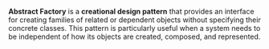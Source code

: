 **Abstract Factory** is a **creational design pattern** that provides an interface for creating families of related or dependent objects without specifying their concrete classes. This pattern is particularly useful when a system needs to be independent of how its objects are created, composed, and represented.


